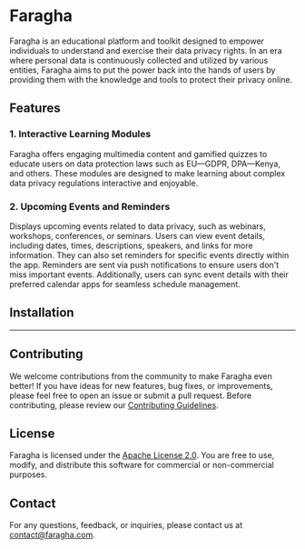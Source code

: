 # Faragha

Faragha is an educational platform and toolkit designed to empower individuals to understand and exercise their data privacy rights. In an era where personal data is continuously collected and utilized by various entities, Faragha aims to put the power back into the hands of users by providing them with the knowledge and tools to protect their privacy online.

## Features

### 1. Interactive Learning Modules

Faragha offers engaging multimedia content and gamified quizzes to educate users on data protection laws such as EU—GDPR, DPA—Kenya, and others. These modules are designed to make learning about complex data privacy regulations interactive and enjoyable.

### 2. Upcoming Events and Reminders

Displays upcoming events related to data privacy, such as webinars, workshops, conferences, or seminars. Users can view event details, including dates, times, descriptions, speakers, and links for more information. They can also set reminders for specific events directly within the app. Reminders are sent via push notifications to ensure users don't miss important events. Additionally, users can sync event details with their preferred calendar apps for seamless schedule management.

## Installation
***************************************

## Contributing

We welcome contributions from the community to make Faragha even better! If you have ideas for new features, bug fixes, or improvements, please feel free to open an issue or submit a pull request. Before contributing, please review our [Contributing Guidelines](CONTRIBUTING.md).

## License

Faragha is licensed under the [Apache License 2.0](LICENSE). You are free to use, modify, and distribute this software for commercial or non-commercial purposes.

## Contact

For any questions, feedback, or inquiries, please contact us at [contact@faragha.com](mailto:contact@faragha.com).
